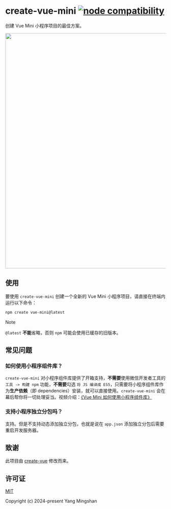 # create-vue-mini <a href="https://nodejs.org/en/about/previous-releases"><img src="https://img.shields.io/node/v/create-vue-mini" alt="node compatibility"></a>

创建 Vue Mini 小程序项目的最佳方案。

<p align="center">
  <img src="https://github.com/vue-mini/create-vue-mini/blob/main/media/screenshot-cli.png?raw=true" width="738">
</p>

## 使用

要使用 `create-vue-mini` 创建一个全新的 Vue Mini 小程序项目，请直接在终端内运行以下命令：

```bash
npm create vue-mini@latest
```

<!-- prettier-ignore -->
> [!NOTE]
> `@latest` **不能**省略，否则 `npm` 可能会使用已缓存的旧版本。

## 常见问题

### 如何使用小程序组件库？

`create-vue-mini` 对小程序组件库提供了开箱支持，**不需要**使用微信开发者工具的 `工具 -> 构建 npm` 功能，**不需要**勾选 `将 JS 编译成 ES5`，只需要将小程序组件库作为**生产依赖**（即 dependencies）安装，就可以直接使用。`create-vue-mini` 会在幕后帮你将一切处理妥当。视频介绍：[《Vue Mini 如何使用小程序组件库》](https://www.bilibili.com/video/BV1w1421t7US/)

### 支持小程序独立分包吗？

支持。但是不支持动态添加独立分包，也就是说在 `app.json` 添加独立分包后需要重启开发服务器。

## 致谢

此项目由 [create-vue](https://github.com/vuejs/create-vue) 修改而来。

## 许可证

[MIT](https://opensource.org/licenses/MIT)

Copyright (c) 2024-present Yang Mingshan

